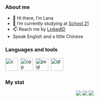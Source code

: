 ### About me
- 👋 Hi there, I’m Lana
- 🌱 I’m currently studying at [School 21](https://21-school.ru/)
- 📫 Reach me by [LinkedID](https://www.linkedin.com/in/ssteshina/)
- Speak English and a little Chinese

### Languages and tools
<img src="https://cdn.jsdelivr.net/gh/devicons/devicon/icons/c/c-original.svg"
          title = "c" width = "40" height = "40"/>&nbsp;
<img src="https://cdn.jsdelivr.net/gh/devicons/devicon/icons/cplusplus/cplusplus-original.svg" 
          title = "cpp" width = "40" height = "40"/>&nbsp;
<img src="https://cdn.jsdelivr.net/gh/devicons/devicon/icons/postgresql/postgresql-plain-wordmark.svg" 
          title = "psql" width = "40" height = "40"/>&nbsp;
<img src="https://cdn.jsdelivr.net/gh/devicons/devicon/icons/qt/qt-original.svg" 
          title = "qt" width = "40" height = "40"/>&nbsp;
          
### My stat
<div id="stat" align="center">
          <img src="http://github-profile-summary-cards.vercel.app/api/cards/profile-details?username=lana-cnmd&theme=default" />
          <img src="http://github-profile-summary-cards.vercel.app/api/cards/repos-per-language?username=lana-cnmd&theme=default" />
          <img src="http://github-profile-summary-cards.vercel.app/api/cards/stats?username=lana-cnmd&theme=default" />
<div />

          
          
          
          

